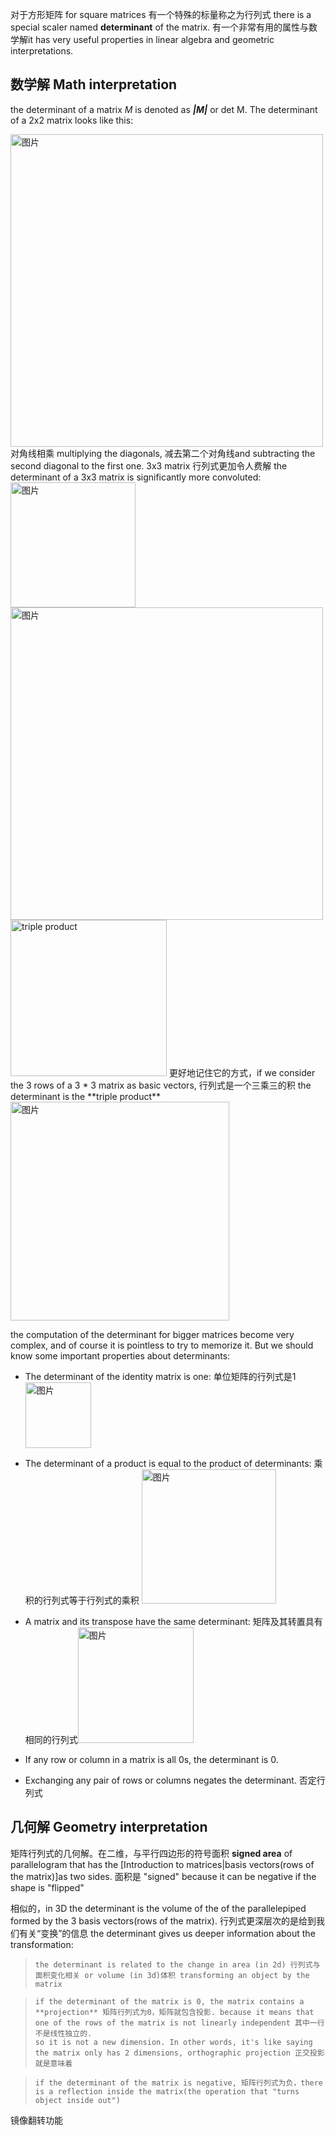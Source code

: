 对于方形矩阵 for square matrices 有一个特殊的标量称之为行列式 there is a special scaler named **determinant** of the matrix. 有一个非常有用的属性与数学解it has very useful properties in linear algebra and geometric interpretations.

## 数学解 Math interpretation
the determinant of a matrix *M* is denoted as ***|M|*** or det M. The determinant of a 2x2 matrix looks like this:

<img width="500" alt="图片" src="https://user-images.githubusercontent.com/31954987/227769368-d886632b-c6e8-457f-b2cd-f597745c3406.png">
对角线相乘 multiplying the diagonals, 减去第二个对角线and subtracting the second diagonal to the first one. 3x3 matrix 行列式更加令人费解 the determinant of a 3x3 matrix is significantly more convoluted:

<img width="200" alt="图片" src="https://user-images.githubusercontent.com/31954987/227769116-d7006491-04ae-4393-a0e0-03af2174ddf7.png">

<img width="500" alt="图片" src="https://user-images.githubusercontent.com/31954987/227773001-8a8b769f-13bc-4d18-9b20-5d1f3e6314fa.png">

<img width="250" alt="triple product" src="https://user-images.githubusercontent.com/31954987/226171323-15e908ea-ea7b-4e30-a691-dcd890ddc47a.png">
更好地记住它的方式，if we consider the 3 rows of a 3 * 3 matrix as basic vectors, 行列式是一个三乘三的积 the determinant is the **triple product** 
<img width="350" alt="图片" src="https://user-images.githubusercontent.com/31954987/226171679-92b301a0-03fa-4ce9-9a94-2aa8de756cff.png">

the computation of the determinant for bigger matrices become very complex, and of course it is pointless to try to memorize it. But we should know some important properties about determinants:

- The determinant of the identity matrix is one: 单位矩阵的行列式是1 <img width="105" alt="图片" src="https://user-images.githubusercontent.com/31954987/226546382-cc600f37-1f8d-45bb-be1e-e9d152249110.png">
- The determinant of a product is equal to the product of determinants: 乘积的行列式等于行列式的乘积 <img width="215" alt="图片" src="https://user-images.githubusercontent.com/31954987/226546543-92008b24-4ef5-4fec-9271-6c5073fe495e.png">

- A matrix and its transpose have the same determinant: 矩阵及其转置具有相同的行列式<img width="185" alt="图片" src="https://user-images.githubusercontent.com/31954987/226546823-9260b183-bc0f-4363-b0fa-048ee2310713.png">

- If any row or column in a matrix is all 0s, the determinant is 0. 
- Exchanging any pair of rows or columns negates the determinant. 否定行列式


## 几何解 Geometry interpretation
矩阵行列式的几何解。在二维，与平行四边形的符号面积 **signed area** of parallelogram that has the [Introduction to matrices|basis vectors(rows of the matrix)]as two sides. 面积是 "signed" because it can be negative if the shape is "flipped" 

相似的，in 3D the determinant is the volume of the of the parallelepiped formed by the 3 basis vectors(rows of the matrix). 行列式更深层次的是给到我们有关“变换”的信息 the determinant gives us deeper information about the transformation:

> ```
> the determinant is related to the change in area (in 2d) 行列式与面积变化相关 or volume (in 3d)体积 transforming an object by the matrix
> ```

> ```
> if the determinant of the matrix is 0, the matrix contains a **projection** 矩阵行列式为0，矩阵就包含投影. because it means that one of the rows of the matrix is not linearly independent 其中一行不是线性独立的.
> so it is not a new dimension. In other words, it's like saying the matrix only has 2 dimensions, orthographic projection 正交投影就是意味着
> ```

> ```
> if the determinant of the matrix is negative, 矩阵行列式为负，there is a reflection inside the matrix(the operation that "turns object inside out")
> ```

镜像翻转功能
